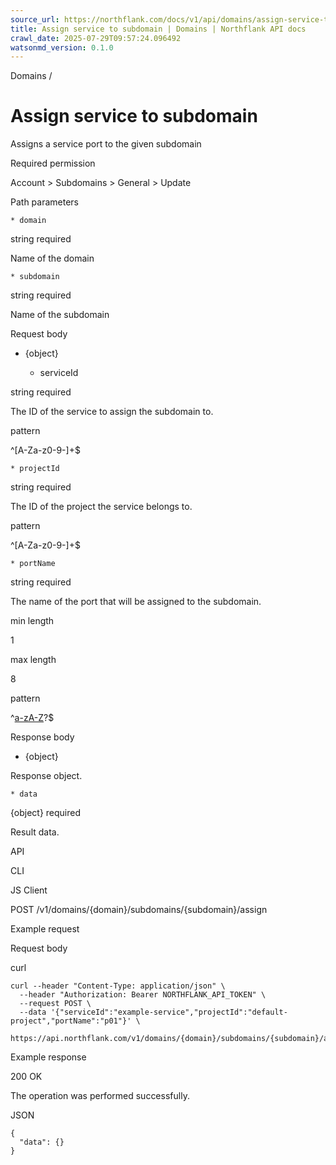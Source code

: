 ```yaml
---
source_url: https://northflank.com/docs/v1/api/domains/assign-service-to-subdomain
title: Assign service to subdomain | Domains | Northflank API docs
crawl_date: 2025-07-29T09:57:24.096492
watsonmd_version: 0.1.0
---
```


Domains / 

# Assign service to subdomain

Assigns a service port to the given subdomain

Required permission

Account > Subdomains > General > Update

Path parameters

    * domain

string required

Name of the domain

    * subdomain

string required

Name of the subdomain




Request body

  * {object}

    * serviceId

string required

The ID of the service to assign the subdomain to.

pattern

^[A-Za-z0-9-]+$

    * projectId

string required

The ID of the project the service belongs to.

pattern

^[A-Za-z0-9-]+$

    * portName

string required

The name of the port that will be assigned to the subdomain.

min length

1

max length

8

pattern

^[a-zA-Z](-?[a-zA-Z0-9]+(-[a-zA-Z0-9]+)*)?$




Response body

  * {object}

Response object.

    * data

{object} required

Result data.




API

CLI

JS Client

POST /v1/domains/{domain}/subdomains/{subdomain}/assign

Example request

Request body

curl
    
    
    curl --header "Content-Type: application/json" \
      --header "Authorization: Bearer NORTHFLANK_API_TOKEN" \
      --request POST \
      --data '{"serviceId":"example-service","projectId":"default-project","portName":"p01"}' \
      https://api.northflank.com/v1/domains/{domain}/subdomains/{subdomain}/assign

Example response

200 OK

The operation was performed successfully.

JSON
    
    
    {
      "data": {}
    }